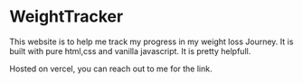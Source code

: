 # WeightTracker

This website is to help me track my progress in my weight loss Journey. 
It is built with pure html,css and vanilla javascript.
It is pretty helpfull.

Hosted on vercel, you can reach out to me for the link.
